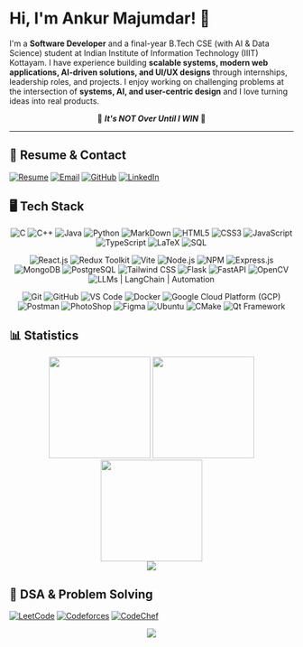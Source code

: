 # Hi, I'm Ankur Majumdar! 👋

I'm a **Software Developer** and a final-year B.Tech CSE (with AI & Data Science) student at Indian Institute of Information Technology (IIIT) Kottayam.
I have experience building **scalable systems, modern web applications, AI-driven solutions, and UI/UX designs** through internships, leadership roles, and projects. 
I enjoy working on challenging problems at the intersection of **systems, AI, and user-centric design** and I love turning ideas into real products.  

<p align="center">
  💭 <em><strong>It's NOT Over Until I WIN</strong></em> 🚀
</p>

---

## 📑 Resume & Contact

[![Resume](https://img.shields.io/badge/Resume-2E8B57?style=for-the-badge&logo=readthedocs&logoColor=white)](https://drive.google.com/file/d/1KmKwNRNPxEYddfmT8Dxy8TEb9COS3knF/view?usp=sharing)
[![Email](https://img.shields.io/badge/Email-D14836?style=for-the-badge&logo=gmail&logoColor=white)](mailto:ankurmajumdar7891@gmail.com) 
[![GitHub](https://img.shields.io/badge/GitHub-181717?style=for-the-badge&logo=github&logoColor=white)](https://github.com/Ankur7891) 
[![LinkedIn](https://img.shields.io/badge/LinkedIn-0A66C2?style=for-the-badge&logo=linkedin&logoColor=white)](https://www.linkedin.com/in/ankur-majumdar-2618b524b/)

## 🖥️ Tech Stack

<p align="center">
  <img src="https://skillicons.dev/icons?i=c" title="C"/>
  <img src="https://skillicons.dev/icons?i=cpp" title="C++"/>
  <img src="https://skillicons.dev/icons?i=java" title="Java"/>
  <img src="https://skillicons.dev/icons?i=python" title="Python"/>
  <img src="https://skillicons.dev/icons?i=markdown" title="MarkDown"/>
  <img src="https://skillicons.dev/icons?i=html" title="HTML5"/>
  <img src="https://skillicons.dev/icons?i=css" title="CSS3"/>
  <img src="https://skillicons.dev/icons?i=js" title="JavaScript"/>
  <img src="https://skillicons.dev/icons?i=ts" title="TypeScript"/>
  <img src="https://skillicons.dev/icons?i=latex" title="LaTeX"/>
  <img src="https://skillicons.dev/icons?i=mysql" title="SQL"/>
</p>

<p align="center">
  <img src="https://skillicons.dev/icons?i=react" title="React.js"/>
  <img src="https://skillicons.dev/icons?i=redux" title="Redux Toolkit"/>
  <img src="https://skillicons.dev/icons?i=vite" title="Vite"/>
  <img src="https://skillicons.dev/icons?i=nodejs" title="Node.js"/>
  <img src="https://skillicons.dev/icons?i=npm" title="NPM"/>
  <img src="https://skillicons.dev/icons?i=express" title="Express.js"/>
  <img src="https://skillicons.dev/icons?i=mongodb" title="MongoDB"/>
  <img src="https://skillicons.dev/icons?i=postgres" title="PostgreSQL"/>
  <img src="https://skillicons.dev/icons?i=tailwind" title="Tailwind CSS"/>
  <img src="https://skillicons.dev/icons?i=flask" title="Flask"/>
  <img src="https://skillicons.dev/icons?i=fastapi" title="FastAPI"/>
  <img src="https://skillicons.dev/icons?i=opencv" title="OpenCV"/>
  <img src="https://skillicons.dev/icons?i=aiscript" title="LLMs | LangChain | Automation"/>
</p>

<p align="center">
  <img src="https://skillicons.dev/icons?i=git" title="Git"/>
  <img src="https://skillicons.dev/icons?i=github" title="GitHub"/>
  <img src="https://skillicons.dev/icons?i=vscode" title="VS Code"/>
  <img src="https://skillicons.dev/icons?i=docker" title="Docker"/>
  <img src="https://skillicons.dev/icons?i=gcp" title="Google Cloud Platform (GCP)"/>
  <img src="https://skillicons.dev/icons?i=postman" title="Postman"/>
  <img src="https://skillicons.dev/icons?i=photoshop" title="PhotoShop"/>
  <img src="https://skillicons.dev/icons?i=figma" title="Figma"/>
  <img src="https://skillicons.dev/icons?i=ubuntu" title="Ubuntu"/>
  <img src="https://skillicons.dev/icons?i=cmake" title="CMake"/>
  <img src="https://skillicons.dev/icons?i=qt" title="Qt Framework"/>
</p>

## 📊 Statistics  

<div align="center">
  <img src="https://github-readme-stats.vercel.app/api?username=Ankur7891&show_icons=true&theme=tokyonight&count_private=true" height="180em" />
  <img src="https://github-readme-stats.vercel.app/api/top-langs/?username=Ankur7891&layout=compact&theme=tokyonight" height="180em" />
</div>

<div align="center">
  <img src="https://github-readme-streak-stats.herokuapp.com/?user=Ankur7891&theme=tokyonight" height="180em" />
</div>

<div align="center">
  <img src="https://github-profile-trophy.vercel.app/?username=Ankur7891&theme=tokyonight&margin-w=4&margin-h=4&column=4&no-frame=true" />
</div>


## 🧩 DSA & Problem Solving  

[![LeetCode](https://img.shields.io/badge/LeetCode-2C2C2C?style=for-the-badge&logo=leetcode&logoColor=FFA116)](https://leetcode.com/u/ankur7891/) 
[![Codeforces](https://img.shields.io/badge/Codeforces-0F4C81?style=for-the-badge&logo=codeforces&logoColor=white)](https://codeforces.com/profile/ankur7891) 
[![CodeChef](https://img.shields.io/badge/CodeChef-3D2B1F?style=for-the-badge&logo=codechef&logoColor=white)](https://www.codechef.com/users/Ankur7891)  

<div align="center">
  <img src="https://leetcard.jacoblin.cool/Ankur7891?theme=dark&font=Baloo%20Da%202&ext=heatmap"/>
</div>

